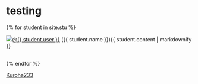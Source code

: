 # testing

{% for student in site.stu %}
<p>
<a><img src="{{ student.image }}"></a><a href="https://github.com/{{ student.user }}">@{{ student.user }}</a> ({{ student.name }}){{ student.content | markdownify }}
</p>
<br>
{% endfor %}

[Kuroha233](https://github.com/Kuroha233)
